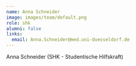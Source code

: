 ```yaml
---
name: Anna Schneider
image: images/team/default.png
role: shk
alumni: false
links:
  email: Anna.Schneider@med.uni-duesseldorf.de
---
```


Anna Schneider (SHK - Studentische Hilfskraft)